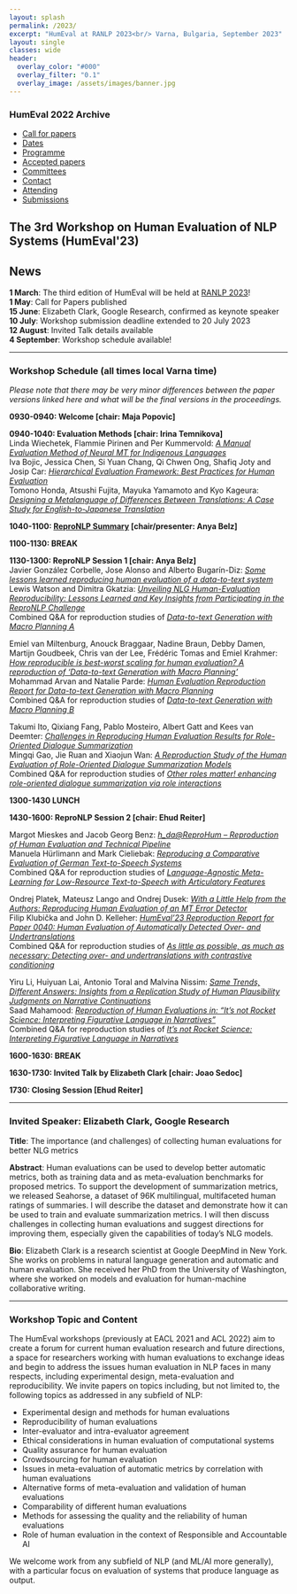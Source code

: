 ```yaml
---
layout: splash
permalink: /2023/
excerpt: "HumEval at RANLP 2023<br/> Varna, Bulgaria, September 2023"
layout: single
classes: wide
header:
  overlay_color: "#000"
  overlay_filter: "0.1"
  overlay_image: /assets/images/banner.jpg
---
```



### HumEval 2022 Archive

* [Call for papers](/2023/call-for-papers/)
* [Dates](/2023/dates/)
* [Programme](/2023/programme/)
* [Accepted papers](/2023/accepted-papers/)
* [Committees](/2023/committees/)
* [Contact](/2023/contact/)
* [Attending](/2023/participation/)
* [Submissions](/2023/submissions/)

## The 3rd Workshop on Human Evaluation of NLP Systems (HumEval'23)

## News

**1 March**: The third edition of HumEval will be held at [RANLP 2023](https://ranlp.org/ranlp2023/)! \
**1 May**: Call for Papers published \
**15 June**: Elizabeth Clark, Google Research, confirmed as keynote speaker \
**10 July**: Workshop submission deadline extended to 20 July 2023 \
**12 August**: Invited Talk details available \
**4 September**: Workshop schedule available!

----

### Workshop Schedule (all times local Varna time)

*Please note that there may be very minor differences between the paper versions linked here and what will be the final versions in the proceedings.*

**0930-0940: Welcome [chair: Maja Popovic]**

**0940-1040: Evaluation Methods [chair: Irina Temnikova]** \
Linda Wiechetek, Flammie Pirinen and Per Kummervold: [_A Manual Evaluation Method of Neural MT for Indigenous Languages_](papers/2_Paper.pdf) \
Iva Bojic, Jessica Chen, Si Yuan Chang, Qi Chwen Ong, Shafiq Joty and Josip Car: [_Hierarchical Evaluation Framework: Best Practices for Human Evaluation_](papers/4_Paper.pdf) \
Tomono Honda, Atsushi Fujita, Mayuka Yamamoto and Kyo Kageura: [_Designing a Metalanguage of Differences Between Translations: A Case Study for English-to-Japanese Translation_](papers/6_Paper.pdf) 

**1040-1100: [ReproNLP Summary](papers/ReproNLP_Results_Report.pdf) [chair/presenter: Anya Belz]**

**1100-1130: BREAK** 

**1130-1300: ReproNLP Session 1 [chair: Anya Belz]** \
Javier González Corbelle, Jose Alonso and Alberto Bugarín-Diz: [_Some lessons learned reproducing human evaluation of a data-to-text system_](papers/15_Paper.pdf) \
Lewis Watson and Dimitra Gkatzia: [_Unveiling NLG Human-Evaluation Reproducibility: Lessons Learned and Key Insights from Participating in the ReproNLP Challenge_](papers/21_Paper.pdf)  \
Combined Q&A for reproduction studies of [*Data-to-text Generation with Macro Planning A*](https://aclanthology.org/2021.tacl-1.31/) 

Emiel van Miltenburg, Anouck Braggaar, Nadine Braun, Debby Damen, Martijn Goudbeek, Chris van der Lee, Frédéric Tomas and Emiel Krahmer: [_How reproducible is best-worst scaling for human evaluation? A reproduction of ‘Data-to-text Generation with Macro Planning’_](papers/11_Paper.pdf) \
Mohammad Arvan and Natalie Parde: [_Human Evaluation Reproduction Report for Data-to-text Generation with Macro Planning_](papers/20_Paper.pdf) \
Combined Q&A for reproduction studies of [*Data-to-text Generation with Macro Planning B*](https://aclanthology.org/2021.tacl-1.31/) 

Takumi Ito, Qixiang Fang, Pablo Mosteiro, Albert Gatt and Kees van Deemter: [_Challenges in Reproducing Human Evaluation Results for Role-Oriented Dialogue Summarization_](papers/14_Paper.pdf) \
Mingqi Gao, Jie Ruan and Xiaojun Wan: [_A Reproduction Study of the Human Evaluation of Role-Oriented Dialogue Summarization Models_](papers/1_Paper.pdf) \
Combined Q&A for reproduction studies of [*Other roles matter! enhancing role-oriented dialogue summarization via role interactions*](https://aclanthology.org/2022.acl-long.182/) 

**1300-1430 LUNCH** 

**1430-1600: ReproNLP Session 2 [chair: Ehud Reiter]** 

Margot Mieskes and Jacob Georg Benz: [_h_da@ReproHum – Reproduction of Human Evaluation and Technical Pipeline_](papers/12_Paper.pdf) \
Manuela Hürlimann and Mark Cieliebak: [_Reproducing a Comparative Evaluation of German Text-to-Speech Systems_](papers/13_Paper.pdf) \
Combined Q&A for reproduction studies of [*Language-Agnostic Meta-Learning for Low-Resource Text-to-Speech with Articulatory Features*](https://aclanthology.org/2022.acl-long.472/) 

Ondrej Platek, Mateusz Lango and Ondrej Dusek: [_With a Little Help from the Authors: Reproducing Human Evaluation of an MT Error Detector_](papers/16_Paper.pdf) \
Filip Klubička and John D. Kelleher: [_HumEval’23 Reproduction Report for Paper 0040: Human Evaluation of Automatically Detected Over- and Undertranslations_](papers/18_Paper.pdf) \
Combined Q&A for reproduction studies of [*As little as possible, as much as necessary: Detecting over- and undertranslations with contrastive conditioning*](https://aclanthology.org/2022.acl-short.53/)

Yiru Li, Huiyuan Lai, Antonio Toral and Malvina Nissim: [_Same Trends, Different Answers: Insights from a Replication Study of Human Plausibility Judgments on Narrative Continuations_](papers/17_Paper.pdf) \
Saad Mahamood: [_Reproduction of Human Evaluations in: “It’s not Rocket Science: Interpreting Figurative Language in Narratives”_](papers/19_Paper.pdf) \
Combined Q&A for reproduction studies of [*It’s not Rocket Science: Interpreting Figurative Language in Narratives* ](https://aclanthology.org/2022.tacl-1.34/)

**1600-1630: BREAK** 

**1630-1730: Invited Talk by Elizabeth Clark [chair: Joao Sedoc]** 

**1730: Closing Session [Ehud Reiter]** 

-----

### Invited Speaker: Elizabeth Clark, Google Research

**Title**: The importance (and challenges) of collecting human evaluations for better NLG metrics

**Abstract**: Human evaluations can be used to develop better automatic metrics, both as training data and as meta-evaluation benchmarks for proposed metrics. To support the development of summarization metrics, we released Seahorse, a dataset of 96K multilingual, multifaceted human ratings of summaries. I will describe the dataset and demonstrate how it can be used to train and evaluate summarization metrics. I will then discuss challenges in collecting human evaluations and suggest directions for improving them, especially given the capabilities of today’s NLG models.

**Bio**: Elizabeth Clark is a research scientist at Google DeepMind in New York. She works on problems in natural language generation and automatic and human evaluation. She received her PhD from the University of Washington, where she worked on models and evaluation for human-machine collaborative writing.

-----

### Workshop Topic and Content

The HumEval workshops (previously at EACL 2021 and ACL 2022) aim to create a forum for current human evaluation research and future directions, a space for researchers working with human evaluations to exchange ideas and begin to address the issues human evaluation in NLP faces in many respects, including experimental design, meta-evaluation and reproducibility. We invite papers on topics including, but not limited to, the following topics as addressed in any subfield of NLP:

* Experimental design and methods for human evaluations
* Reproducibility of human evaluations
* Inter-evaluator and intra-evaluator agreement
* Ethical considerations in human evaluation of computational systems
* Quality assurance for human evaluation 
* Crowdsourcing for human evaluation
* Issues in meta-evaluation of automatic metrics by correlation with human evaluations
* Alternative forms of meta-evaluation and validation of human evaluations
* Comparability of different human evaluations
* Methods for assessing the quality and the reliability of human evaluations
* Role of human evaluation in the context of Responsible and Accountable AI

We welcome work from any subfield of NLP (and ML/AI more generally), with a particular focus on evaluation of systems that produce language as output.



